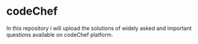 # codeChef
In this repository i will upload the solutions of widely asked and important questions available on codeChef platform.
